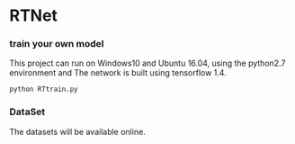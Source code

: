 # RTNet


### train your own model
This project can run on Windows10 and Ubuntu 16.04, using the python2.7 environment and The network is built using tensorflow 1.4.

```
python RTtrain.py
```

### DataSet
The datasets will be available online.

